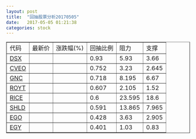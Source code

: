 ```yaml
---
layout: post
title:  "回抽股票分析20170505"
date:   2017-05-05 01:21:38
categories: stock
---
```

<script type="text/javascript">
var stockList = []
stockList.push('gb_dsx');
stockList.push('gb_cveo');
stockList.push('gb_gnc');
stockList.push('gb_royt');
stockList.push('gb_rice');
stockList.push('gb_shld');
stockList.push('gb_ego');
stockList.push('gb_egy');
</script>
<table border="1">
 <tr>
 <td>代码</td>
 <td>最新价</td>
 <td>涨跌幅(%)</td>
 <td>回抽比例</td>
 <td>阻力</td>
 <td>支撑</td>
</tr>
  <tr id="dsx">
  <td><a href="http://stock.finance.sina.com.cn/usstock/quotes/DSX.html" target="_blank">DSX</a></td><td></td><td></td><td>0.93</td><td>5.93</td><td>3.66</td></tr>
  <tr id="cveo">
  <td><a href="http://stock.finance.sina.com.cn/usstock/quotes/CVEO.html" target="_blank">CVEO</a></td><td></td><td></td><td>0.752</td><td>3.23</td><td>2.645</td></tr>
  <tr id="gnc">
  <td><a href="http://stock.finance.sina.com.cn/usstock/quotes/GNC.html" target="_blank">GNC</a></td><td></td><td></td><td>0.718</td><td>8.195</td><td>6.67</td></tr>
  <tr id="royt">
  <td><a href="http://stock.finance.sina.com.cn/usstock/quotes/ROYT.html" target="_blank">ROYT</a></td><td></td><td></td><td>0.607</td><td>2.105</td><td>1.52</td></tr>
  <tr id="rice">
  <td><a href="http://stock.finance.sina.com.cn/usstock/quotes/RICE.html" target="_blank">RICE</a></td><td></td><td></td><td>0.6</td><td>23.595</td><td>18.6</td></tr>
  <tr id="shld">
  <td><a href="http://stock.finance.sina.com.cn/usstock/quotes/SHLD.html" target="_blank">SHLD</a></td><td></td><td></td><td>0.591</td><td>13.865</td><td>7.965</td></tr>
  <tr id="ego">
  <td><a href="http://stock.finance.sina.com.cn/usstock/quotes/EGO.html" target="_blank">EGO</a></td><td></td><td></td><td>0.428</td><td>3.63</td><td>2.905</td></tr>
  <tr id="egy">
  <td><a href="http://stock.finance.sina.com.cn/usstock/quotes/EGY.html" target="_blank">EGY</a></td><td></td><td></td><td>0.401</td><td>1.03</td><td>0.83</td></tr>
</table>
